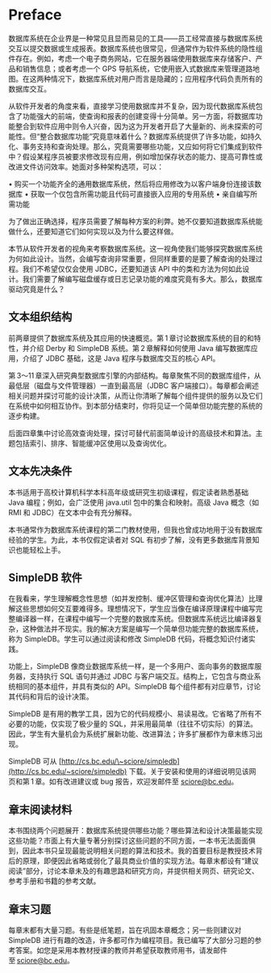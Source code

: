 # Preface

数据库系统在企业界是一种常见且显而易见的工具——员工经常直接与数据库系统交互以提交数据或生成报表。数据库系统也很常见，但通常作为软件系统的隐性组件存在。例如，考虑一个电子商务网站，它在服务器端使用数据库来存储客户、产品和销售信息；或者考虑一个 GPS 导航系统，它使用嵌入式数据库来管理道路地图。在这两种情况下，数据库系统对用户而言是隐藏的；应用程序代码负责所有的数据库交互。

从软件开发者的角度来看，直接学习使用数据库并不复杂，因为现代数据库系统包含了功能强大的前端，使查询和报表的创建变得十分简单。另一方面，将数据库功能整合到软件应用中则令人兴奋，因为这为开发者开启了大量新的、尚未探索的可能性。但“整合数据库功能”究竟意味着什么？数据库系统提供了许多功能，如持久化、事务支持和查询处理。那么，究竟需要哪些功能，又应如何将它们集成到软件中？假设某程序员被要求修改现有应用，例如增加保存状态的能力、提高可靠性或改进文件访问效率。她面对多种架构选项，可以：

• 购买一个功能齐全的通用数据库系统，然后将应用修改为以客户端身份连接该数据库
• 获取一个仅包含所需功能且代码可直接嵌入应用的专用系统
• 亲自编写所需功能

为了做出正确选择，程序员需要了解每种方案的利弊。她不仅要知道数据库系统能做什么，还要知道它们如何实现以及为什么要这样做。

本节从软件开发者的视角来考察数据库系统。这一视角使我们能够探究数据库系统为何如此设计。当然，会编写查询非常重要，但同样重要的是要了解查询的处理过程。我们不希望仅仅会使用 JDBC，还要知道该 API 中的类和方法为何如此设计。我们需要了解编写磁盘缓存或日志记录功能的难度究竟有多大。那么，数据库驱动究竟是什么？

## 文本组织结构

前两章提供了数据库系统及其应用的快速概览。第 1 章讨论数据库系统的目的和特性，并介绍 Derby 和 SimpleDB 系统。第 2 章解释如何使用 Java 编写数据库应用，介绍了 JDBC 基础，这是 Java 程序与数据库交互的核心 API。

第 3～11 章深入研究典型数据库引擎的内部结构。每章聚焦不同的数据库组件，从最低层（磁盘与文件管理器）一直到最高层（JDBC 客户端接口）。每章都会阐述相关问题并探讨可能的设计决策，从而让你清晰了解每个组件提供的服务以及它们在系统中如何相互协作。到本部分结束时，你将见证一个简单但功能完整的系统的逐步构建。

后面四章集中讨论高效查询处理，探讨可替代前面简单设计的高级技术和算法。主题包括索引、排序、智能缓冲区使用以及查询优化。

## 文本先决条件

本书适用于高校计算机科学本科高年级或研究生初级课程，假定读者熟悉基础 Java 编程；例如，会广泛使用 java.util 包中的集合和映射。高级 Java 概念（如 RMI 和 JDBC）在文本中会有充分解释。

本书通常作为数据库系统课程的第二门教材使用，但我也曾成功地用于没有数据库经验的学生。为此，本书仅假定读者对 SQL 有初步了解，没有更多数据库背景知识也能轻松上手。

## SimpleDB 软件

在我看来，学生理解概念性思想（如并发控制、缓冲区管理和查询优化算法）比理解这些思想如何交互要难得多。理想情况下，学生应当像在编译原理课程中编写完整编译器一样，在课程中编写一个完整的数据库系统。但数据库系统远比编译器复杂，这种做法并不现实。我的解决方案是编写一个简单但功能完整的数据库系统，称为 SimpleDB。学生可以通过阅读和修改 SimpleDB 代码，将概念知识付诸实践。

功能上，SimpleDB 像商业数据库系统一样，是一个多用户、面向事务的数据库服务器，支持执行 SQL 语句并通过 JDBC 与客户端交互。结构上，它包含与商业系统相同的基本组件，并具有类似的 API。SimpleDB 每个组件都有对应章节，讨论其代码和背后的设计决策。

SimpleDB 是有用的教学工具，因为它的代码规模小、易读易改。它省略了所有不必要的功能，仅实现了极少量的 SQL，并采用最简单（往往不切实际）的算法。因此，学生有大量机会为系统扩展新功能、改进算法；许多扩展都作为章末练习出现。

SimpleDB 可从 [http://cs.bc.edu/\~sciore/simpledb](http://cs.bc.edu/~sciore/simpledb) 下载。关于安装和使用的详细说明见该网页和第 1 章。如有改进建议或 bug 报告，欢迎发邮件至 [sciore@bc.edu](mailto:sciore@bc.edu)。

## 章末阅读材料

本书围绕两个问题展开：数据库系统提供哪些功能？哪些算法和设计决策最能实现这些功能？市面上有大量专著分别探讨这些问题的不同方面，一本书无法面面俱到，因此本书只呈现最能说明相关问题的算法和技术。我的首要目标是教授技术背后的原理，即便因此省略或弱化了最具商业价值的实现方法。每章末都设有“建议阅读”部分，讨论本章未及的有趣思路和研究方向，并提供相关网页、研究论文、参考手册和书籍的参考文献。

## 章末习题

每章末都有大量习题。有些是纸笔题，旨在巩固本章概念；另一些则建议对 SimpleDB 进行有趣的改造，许多都可作为编程项目。我已编写了大部分习题的参考答案。如您是采用本教材授课的教师并希望获取教师用书，请发邮件至 [sciore@bc.edu](mailto:sciore@bc.edu)。
